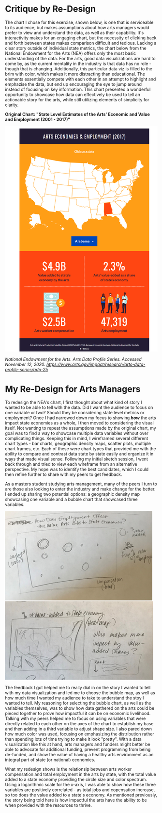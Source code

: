 # Critique by Re-Design

The chart I chose for this exercise, shown below, is one that is serviceable to its audience, but makes assumptions about how arts managers would prefer to view and understand the data, as well as their capability. It's interactivity makes for an engaging chart, but the necessity of clicking back and forth between states makes comparison difficult and tedious. Lacking a clear story outside of individual state metrics, the chart below from the National Endowment for the Arts (NEA) offers only the most basic understanding of the data. For the arts, good data visualizations are hard to come by, as the current mentality in the industry is that data has no role - though that is changing. Additionally, this particular data viz is filled to the brim with color, which makes it more distracting than educational. The elements essentially compete with each other in an attempt to highlight and emphazise the data, but end up encouraging the eye to jump around instead of focusing on key information. This chart presented a wonderful opportunity to showcase how data can effectively be used to tell an actionable story for the arts, while still utilizing elements of simplicity for clarity.

**Original Chart: "State Level Estimates of the Arts' Economic and Value and Employment (2001 - 2017)"**

<img src="NEAArtsImpactStateEconomies.png">

*National Endowment for the Arts. Arts Data Profile Series. Accessed November 12, 2020. https://www.arts.gov/impact/research/arts-data-profile-series/adp-25*

# My Re-Design for Arts Managers

To redesign the NEA's chart, I first thought about what kind of story I wanted to be able to tell with the data. Did I want the audience to focus on one variable or two? Should they be considering state level metrics or employment? Once I had narrowed down my focus to showing ***how*** the arts impact state economies as a whole, I then moved to considering the visual itself. Not wanting to repeat the assumptions made by the original chart, my goal was to find a way to showcase multiple data variables without over complicating things. Keeping this in mind, I wireframed several different chart types - bar charts, geographic density maps, scatter plots, multiple chart frames, etc. Each of these were chart types that provided me with the ability to compare and contrast data state by state easily and organize it in ways that made visual sense. Following my initial sketch session, I went back through and tried to view each wireframe from an alternative perspective. My hope was to identify the best candidates, which I could then refine further to share with my peers to get feedback. 

As a masters student studying arts management, many of the peers I turn to are those also looking to enter the industry and make change for the better. I ended up sharing two potential options: a geographic density map showcasing one variable and a bubble chart that showcased three variables. 

<img src="IMG_0289.jpg" width="486.5" height="293.5"/><img src="IMG_0288(1).jpg" width="490.35" height="258.83"/>

The feedback I got helped me to really dial in on the story I wanted to tell with my data visualization and led me to choose the bubble map, as well as how much time I wanted my audience to take to understand the stoy I wanted to tell. My reasoning for selecting the bubble chart, as well as the variables themselves, was to show how data gathered on the arts could be pieced together to prove how impactful it can be on economic livelihood. Talking with my peers helped me to focus on using variables that were directly related to each other on the axes of the chart to establish my base and then adding in a third variable to adjust shape size. I also pared down how much color was used, focusing on emphasizing the distribution rather than spending lots of time trying to make it look "pretty". With a data visualization like this at hand, arts managers and funders might better be able to advocate for additional funding, prevent programming from being de-funded, and show the value of having a healthy arts environment as an integral part of state (or national) economies.

What my redesign shows is the relationsip between arts worker compensation and total employment in the arts by state, with the total value added to a state economy providing the circle size and color spectrum. Using a logarithmic scale for the x-axis, I was able to show how these three variables are positively correlated - as total jobs and copensation increase, so too does the value added to a state's economy. As mentioned previously, the story being told here is how impactful the arts have the ability to be when provided with the resources to thrive. 

<div class="flourish-embed" data-src="story/643982"><script src="https://public.flourish.studio/resources/embed.js"></script></div>
